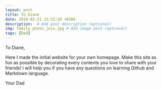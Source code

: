 ```yaml
---
layout: post
title: To Diane
date: 2018-02-21 13:32:20 +0300
description:  # Add post description (optional)
img: family_photo_jeju.jpg # Add image post (optional)
tags: [Dad]
---
```

To Diane,

Here I made the initial website for your own homepage. Make this site as fun as possible by decorating every contents you love to share with your friends! I will help you if you have any questions on learning Github and Markdown language.

Your Dad
